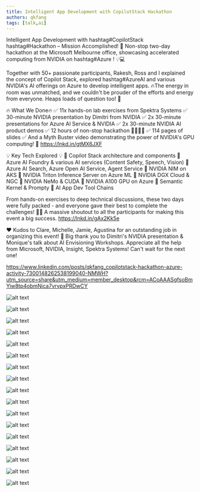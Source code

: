 ```yaml
---
title: Intelligent App Development with CopilotStack Hackathon
authors: qkfang
tags: [talk,ai]
---
```


Intelligent App Development with hashtag#CopilotStack hashtag#Hackathon – Mission Accomplished! 🚀 Non-stop two-day hackathon at the Microsoft Melbourne office, showcasing accelerated computing from NVIDIA on hashtag#Azure ! 💡💻 

Together with 50+ passionate participants, Rakesh, Ross and I explained the concept of Copilot Stack, explored hashtag#AzureAI and various NVIDIA's AI offerings on Azure to develop intelligent apps. 🔥The energy in room was unmatched, and we couldn't be prouder of the efforts and energy from everyone. Heaps loads of question too! 🙌

🔥 What We Done🔥
✅ 11x hands-on lab exercises from Spektra Systems
✅ 30-minute NVIDIA presentation by Dimitri​ from NVIDIA
✅ 2x 30-minute presentations for Azure AI Service & NVIDIA 
✅ 2x 30-minute NVIDIA AI product demos
✅ 12 hours of non-stop hackathon 👨‍💻👩‍💻
✅ 114 pages of slides
✅ And a Myth Buster video demonstrating the power of NVIDIA's GPU computing! 🎥 https://lnkd.in/gtMX6JXF​

💡 Key Tech Explored 💡
🔹 Copilot Stack architecture and components
🔹 Azure AI Foundry & various AI services (Content Safety, Speech, Vision)
🔹 Azure AI Search, Azure Open AI Service, Agent Service
🔹 NVIDIA NIM on AKS
🔹 NVIDIA Triton Inference Server on Azure ML
🔹 NVIDIA DGX Cloud & NGC
🔹 NVIDIA NeMo & CUDA
🔹 NVIDIA A100 GPU on Azure
🔹 Semantic Kernel & Prompty
🔹 AI App Dev Tool Chains

From hands-on exercises to deep technical discussions, these two days were fully packed - and everyone gave their best to complete the challenges! 💪✨ A massive shoutout to all the participants for making this event a big success. https://lnkd.in/gAx2Kk5e

❤️ Kudos to Clare, Michelle, Jamie, Agustina for an outstanding job in organizing this event! 🙌 Big thank you to Dimitri's NVIDIA presentation & Monique's talk about AI Envisioning Workshops. Appreciate all the help from Microsoft, NVIDIA, Insight, Spektra Systems! Can't wait for the next one! 



https://www.linkedin.com/posts/qkfang_copilotstack-hackathon-azure-activity-7300148262538199040-NMWH?utm_source=share&utm_medium=member_desktop&rcm=ACoAAASgfsoBmYiw8tp4obmNica7vrvpxPRDwCY


![alt text](images\2025-02-24-azure-nvidia-hackathon-melbourne-day1-1.jpg)

![alt text](images\2025-02-24-azure-nvidia-hackathon-melbourne-day1-2.jpg)

![alt text](images\2025-02-24-azure-nvidia-hackathon-melbourne-day1-3.jpg)

![alt text](images\2025-02-24-azure-nvidia-hackathon-melbourne-day1-4.jpg)

![alt text](images\2025-02-24-azure-nvidia-hackathon-melbourne-day1-5.jpg)

![alt text](images\2025-02-24-azure-nvidia-hackathon-melbourne-day1-6.jpg)

![alt text](images\2025-02-24-azure-nvidia-hackathon-melbourne-day1-7.jpg)

![alt text](images\2025-02-24-azure-nvidia-hackathon-melbourne-day1-8.jpg)

![alt text](images\2025-02-24-azure-nvidia-hackathon-melbourne-day1-9.jpg)

![alt text](images\2025-02-24-azure-nvidia-hackathon-melbourne-day1-10.jpg)

![alt text](images\2025-02-24-azure-nvidia-hackathon-melbourne-day1-11.jpg)

![alt text](images\2025-02-24-azure-nvidia-hackathon-melbourne-day1-12.jpg)

![alt text](images\2025-02-24-azure-nvidia-hackathon-melbourne-day1-13.jpg)

![alt text](images\2025-02-24-azure-nvidia-hackathon-melbourne-day1-14.jpg)

![alt text](images\2025-02-24-azure-nvidia-hackathon-melbourne-day1-15.jpg)

![alt text](images\2025-02-24-azure-nvidia-hackathon-melbourne-day1-16.jpg)

![alt text](images\2025-02-24-azure-nvidia-hackathon-melbourne-day1-17.jpg)

